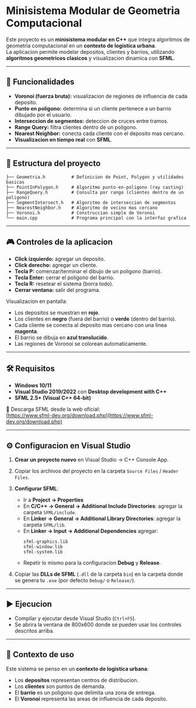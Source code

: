 # Minisistema Modular de Geometria Computacional

Este proyecto es un **minisistema modular en C++** que integra algoritmos de geometria computacional en un **contexto de logistica urbana**.  
La aplicacion permite modelar depositos, clientes y barrios, utilizando **algoritmos geometricos clasicos** y visualizacion dinamica con **SFML**.

---

## 🚀 Funcionalidades

- **Voronoi (fuerza bruta):** visualizacion de regiones de influencia de cada deposito.  
- **Punto en poligono:** determina si un cliente pertenece a un barrio dibujado por el usuario.  
- **Interseccion de segmentos:** deteccion de cruces entre tramos.  
- **Range Query:** filtra clientes dentro de un poligono.  
- **Nearest Neighbor:** conecta cada cliente con el deposito mas cercano.  
- **Visualizacion en tiempo real** con **SFML**.

---

## 📂 Estructura del proyecto

```
├── Geometria.h          # Definicion de Point, Polygon y utilidades basicas
├── PointInPolygon.h     # Algoritmo punto-en-poligono (ray casting)
├── RangeQuery.h         # Consulta por rango (clientes dentro de un poligono)
├── SegmentIntersect.h   # Algoritmo de interseccion de segmentos
├── NearestNeighbor.h    # Algoritmo de vecino mas cercano
├── Voronoi.h            # Construccian simple de Voronoi
└── main.cpp             # Programa principal con la interfaz grafica
```

---

## 🎮 Controles de la aplicacion

- **Click izquierdo:** agregar un deposito.  
- **Click derecho:** agregar un cliente.  
- **Tecla P:** comenzar/terminar el dibujo de un poligono (barrio).  
- **Tecla Enter:** cerrar el poligono del barrio.  
- **Tecla R:** resetear el sistema (borra todo).  
- **Cerrar ventana:** salir del programa.  

Visualizacion en pantalla:
- Los depositos se muestran en **rojo**.  
- Los clientes en **negro** (fuera del barrio) o **verde** (dentro del barrio).  
- Cada cliente se conecta al deposito mas cercano con una linea **magenta**.  
- El barrio se dibuja en **azul translucido**.  
- Las regiones de Voronoi se colorean automaticamente.  

---

## 🛠️ Requisitos

- **Windows 10/11**  
- **Visual Studio 2019/2022** con **Desktop development with C++**  
- **SFML 2.5+ (Visual C++ 64-bit)**  

📌 Descarga SFML desde la web oficial:  
[https://www.sfml-dev.org/download.php](https://www.sfml-dev.org/download.php)

---

## ⚙️ Configuracion en Visual Studio

1. **Crear un proyecto nuevo** en Visual Studio → C++ Console App.  
2. Copiar los archivos del proyecto en la carpeta `Source Files` / `Header Files`.  
3. **Configurar SFML**:  
   - Ir a **Project → Properties**  
   - En **C/C++ → General → Additional Include Directories**: agregar la carpeta `SFML/include`.  
   - En **Linker → General → Additional Library Directories**: agregar la carpeta `SFML/lib`.  
   - En **Linker → Input → Additional Dependencies** agregar:  
     ```
     sfml-graphics.lib
     sfml-window.lib
     sfml-system.lib
     ```
   - Repetir lo mismo para la configuracion **Debug** y **Release**.  

4. Copiar las **DLLs de SFML** (`.dll` de la carpeta `bin`) en la carpeta donde se genera tu `.exe` (por defecto `Debug/` o `Release/`).  

---

## ▶️ Ejecucion

- Compilar y ejecutar desde Visual Studio (`Ctrl+F5`).  
- Se abrira la ventana de 800x600 donde se pueden usar los controles descritos arriba.  

---

## 📌 Contexto de uso

Este sistema se penso en un **contexto de logistica urbana**:
- Los **depositos** representan centros de distribucion.  
- Los **clientes** son puntos de demanda.  
- El **barrio** es un poligono que delimita una zona de entrega.  
- El **Voronoi** representa las areas de influencia de cada deposito.  
